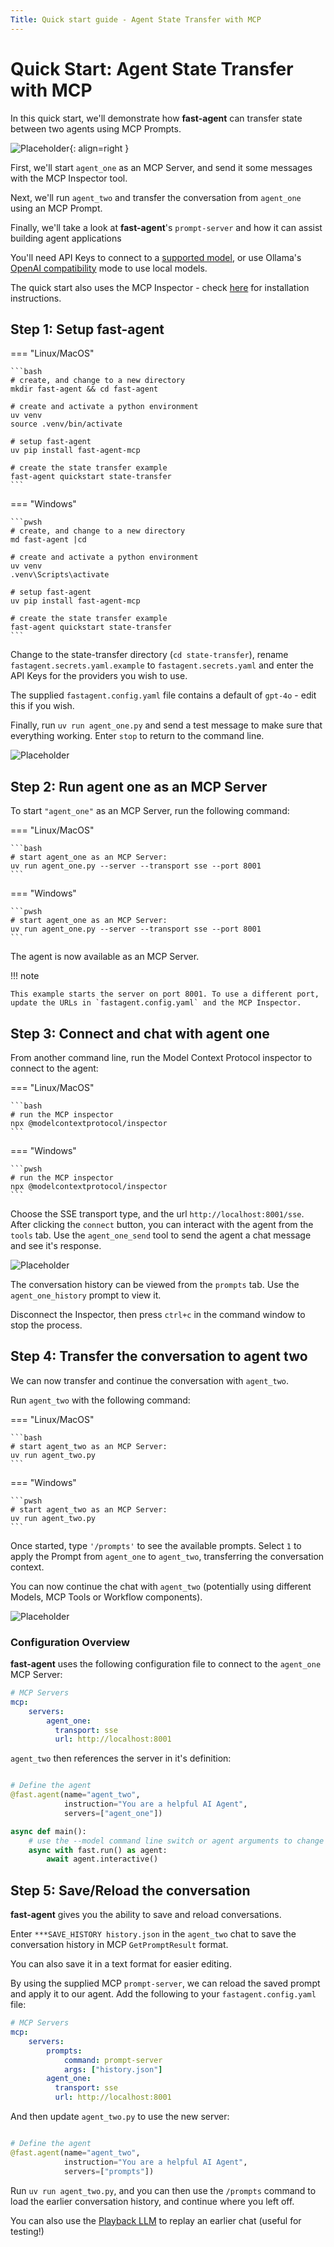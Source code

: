 ```yaml
---
Title: Quick start guide - Agent State Transfer with MCP
---
```


# Quick Start: Agent State Transfer with MCP

In this quick start, we'll demonstrate how **fast-agent** can transfer state between two agents using MCP Prompts. 

![Placeholder](./pics/opening_small.png){: align=right }

First, we'll start `agent_one` as an MCP Server, and send it some messages with the MCP Inspector tool. 

Next, we'll run `agent_two` and transfer the conversation from `agent_one` using an MCP Prompt.

Finally, we'll take a look at **fast-agent**'s `prompt-server` and how it can assist building agent applications

<!-- PICTURE OF INSPECTOR OR IMAGE HERE. -->

You'll need API Keys to connect to a [supported model](../models/llm_providers.md), or use Ollama's [OpenAI compatibility](https://github.com/ollama/ollama/blob/main/docs/openai.md) mode to use local models. 

The quick start also uses the MCP Inspector - check [here](https://modelcontextprotocol.io/docs/tools/inspector) for installation instructions.

## Step 1: Setup **fast-agent**

=== "Linux/MacOS"

    ```bash
    # create, and change to a new directory
    mkdir fast-agent && cd fast-agent

    # create and activate a python environment
    uv venv
    source .venv/bin/activate

    # setup fast-agent
    uv pip install fast-agent-mcp

    # create the state transfer example
    fast-agent quickstart state-transfer
    ```
=== "Windows"

    ```pwsh
    # create, and change to a new directory
    md fast-agent |cd

    # create and activate a python environment
    uv venv
    .venv\Scripts\activate

    # setup fast-agent
    uv pip install fast-agent-mcp

    # create the state transfer example
    fast-agent quickstart state-transfer
    ```

Change to the state-transfer directory (`cd state-transfer`), rename `fastagent.secrets.yaml.example` to `fastagent.secrets.yaml` and enter the API Keys for the providers you wish to use. 

The supplied `fastagent.config.yaml` file contains a default of `gpt-4o` - edit this if you wish. 

Finally, run `uv run agent_one.py` and send a test message to make sure that everything working. Enter `stop` to return to the command line.

![Placeholder](./pics/test_message.png)

## Step 2: Run **agent one** as an MCP Server

To start `"agent_one"` as an MCP Server, run the following command:

=== "Linux/MacOS"

    ```bash
    # start agent_one as an MCP Server:
    uv run agent_one.py --server --transport sse --port 8001
    ```
=== "Windows"

    ```pwsh
    # start agent_one as an MCP Server:
    uv run agent_one.py --server --transport sse --port 8001
    ```

The agent is now available as an MCP Server. 

<!-- PICTURE OF STARTED SERVER HERE -->

!!! note

    This example starts the server on port 8001. To use a different port, update the URLs in `fastagent.config.yaml` and the MCP Inspector.

## Step 3: Connect and chat with **agent one**

From another command line, run the Model Context Protocol inspector to connect to the agent:

=== "Linux/MacOS"

    ```bash
    # run the MCP inspector
    npx @modelcontextprotocol/inspector
    ```
=== "Windows"

    ```pwsh
    # run the MCP inspector
    npx @modelcontextprotocol/inspector
    ```

Choose the SSE transport type, and the url `http://localhost:8001/sse`. After clicking the `connect` button, you can interact with the agent from the `tools` tab. Use the `agent_one_send` tool to send the agent a chat message and see it's response.

![Placeholder](./pics/inspector_chat.png)

The conversation history can be viewed from the `prompts` tab. Use the `agent_one_history` prompt to view it.

Disconnect the Inspector, then press `ctrl+c` in the command window to stop the process. 

## Step 4: Transfer the conversation to **agent two**

We can now transfer and continue the conversation with `agent_two`. 

Run `agent_two` with the following command:

=== "Linux/MacOS"

    ```bash
    # start agent_two as an MCP Server:
    uv run agent_two.py
    ```
=== "Windows"

    ```pwsh
    # start agent_two as an MCP Server:
    uv run agent_two.py
    ```

Once started, type `'/prompts'` to see the available prompts. Select `1` to apply the Prompt from `agent_one` to `agent_two`, transferring the conversation context.

You can now continue the chat with `agent_two` (potentially using different Models, MCP Tools or Workflow components).

![Placeholder](./pics/loaded_chat.png)

<!-- PICTURE OF PROMPTS HERE -->

### Configuration Overview

**fast-agent** uses the following configuration file to connect to the `agent_one` MCP Server:

```yaml title="fastagent.config.yaml"
# MCP Servers
mcp:
    servers:
        agent_one:
          transport: sse
          url: http://localhost:8001
```

`agent_two` then references the server in it's definition:

```python title="agent_two.py" linenums="10" hl_lines="4"

# Define the agent
@fast.agent(name="agent_two",
            instruction="You are a helpful AI Agent",
            servers=["agent_one"])

async def main():
    # use the --model command line switch or agent arguments to change model
    async with fast.run() as agent:
        await agent.interactive()
```

## Step 5: Save/Reload the conversation

**fast-agent** gives you the ability to save and reload conversations. 

Enter `***SAVE_HISTORY history.json` in the `agent_two` chat to save the conversation history in MCP `GetPromptResult` format.

You can also save it in a text format for easier editing.

By using the supplied MCP `prompt-server`, we can reload the saved prompt and apply it to our agent. Add the following to your `fastagent.config.yaml` file:

```yaml title="fastagent.config.yaml" linenums="23" hl_lines="4-6"
# MCP Servers
mcp:
    servers:
        prompts:
            command: prompt-server
            args: ["history.json"]
        agent_one:
          transport: sse
          url: http://localhost:8001
```

And then update `agent_two.py` to use the new server:

```python title="agent_two.py" linenums="10" hl_lines="4"

# Define the agent
@fast.agent(name="agent_two",
            instruction="You are a helpful AI Agent",
            servers=["prompts"])

```

Run `uv run agent_two.py`, and you can then use the `/prompts` command to load the earlier conversation history, and continue where you left off. 

You can also use the [Playback LLM](../models/internal_models.md) to replay an earlier chat (useful for testing!)
